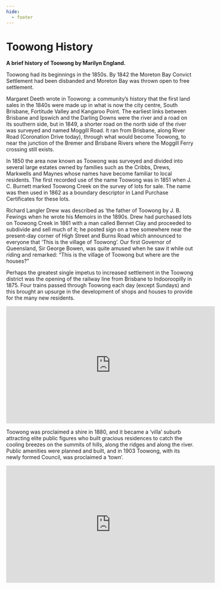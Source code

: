 ```yaml
---
hide:
  - footer
---
```


# Toowong History

**A brief history of Toowong by Marilyn England.**

Toowong had its beginnings in the 1850s. By 1842 the Moreton Bay Convict Settlement had been disbanded and Moreton Bay was thrown open to free settlement.

Margaret Deeth wrote in Toowong: a community’s history that the first land sales in the 1840s were made up in what is now the city centre, South Brisbane, Fortitude Valley and Kangaroo Point. The earliest links between Brisbane and Ipswich and the Darling Downs were the river and a road on its southern side, but in 1849, a shorter road on the north side of the river was surveyed and named Moggill Road. It ran from Brisbane, along River Road (Coronation Drive today), through what would become Toowong, to near the junction of the Bremer and Brisbane Rivers where the Moggill Ferry crossing still exists.

In 1850 the area now known as Toowong was surveyed and divided into several large estates owned by families such as the Cribbs, Drews, Markwells and Maynes whose names have become familiar to local residents. The first recorded use of the name Toowong was in 1851 when J. C. Burnett marked Toowong Creek on the survey of lots for sale. The name was then used in 1862 as a boundary descriptor in Land Purchase Certificates for these lots.

Richard Langler Drew was described as ‘the father of Toowong by J. B. Fewings when he wrote his Memoirs in the 1890s. Drew had purchased lots on Toowong Creek in 1861 with a man called Bennet Clay and proceeded to subdivide and sell much of it; he posted sign on a tree somewhere near the present-day corner of High Street and Burns Road which announced to everyone that ‘This is the village of Toowong’. Our first Governor of Queensland, Sir George Bowen, was quite amused when he saw it while out riding and remarked: “This is the village of Toowong but where are the houses?”

Perhaps the greatest single impetus to increased settlement in the Toowong district was the opening of the railway line from Brisbane to Indooroopilly in 1875. Four trains passed through Toowong each day (except Sundays) and this brought an upsurge in the development of shops and houses to provide for the many new residents.


<div class="video-wrapper">

<iframe width="560" height="315" src="https://www.youtube.com/embed/KjgmadlU4Z8?start=3" title="YouTube video player" frameborder="0" allow="accelerometer; autoplay; clipboard-write; encrypted-media; gyroscope; picture-in-picture" allowfullscreen></iframe>

</div>

Toowong was proclaimed a shire in 1880, and it became a ‘villa’ suburb attracting elite public figures who built gracious residences to catch the cooling breezes on the summits of hills, along the ridges and along the river. Public amenities were planned and built, and in 1903 Toowong, with its newly formed Council, was proclaimed a ‘town’.

<div class="video-wrapper">

<iframe width="560" height="315" src="https://www.youtube.com/embed/ItI7i6hs0PA?start=4" title="YouTube video player" frameborder="0" allow="accelerometer; autoplay; clipboard-write; encrypted-media; gyroscope; picture-in-picture" allowfullscreen></iframe>

</div>
